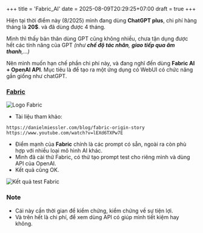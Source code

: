 +++
title = 'Fabric_AI'
date = 2025-08-09T20:29:25+07:00
draft = true
+++

Hiện tại thời điểm này (8/2025) mình đang dùng **ChatGPT plus**, chi phí hàng tháng là **20$**. và đã dùng được 4 tháng.

Mình thì thấy bản thân dùng GPT cũng không nhiều, chưa tận dụng được hết các tính năng của GPT *(như **chế độ tác nhân**, **giao tiếp qua âm thanh**,...)*

Nên mình muốn hạn chế phần chi phí này, và đang nghĩ đến dùng **Fabric AI + OpenAI API**. Mục tiêu là để tạo ra một ứng dụng có WebUI có chức năng gần giống như chatGPT.

### [Fabric](https://github.com/danielmiessler/Fabric)

![Logo Fabric](/image/System-DevOps/Fabric_AI/Hinh_1.webp)

- Tài liệu tham khảo:
```
https://danielmiessler.com/blog/fabric-origin-story
https://www.youtube.com/watch?v=lEXd6TXPw7E
```
- Điểm mạnh của **Fabric** chính là các prompt có sẵn, ngoài ra còn phù hợp với nhiều loại mô hình AI khác.
- Mình đã cài thử Fabric, có thử tạo prompt test cho riêng mình và dùng API của OpenAI.
- Kết quả cũng OK.

![Kết quả test Fabric](/image/System-DevOps/Fabric_AI/Hinh_2.png)

### Note
- Cái này cần thời gian để kiểm chứng, kiểm chứng về sự tiện lợi.
- Và trên hết là chi phí, để xem dùng API có giúp mình tiết kiệm hay không.


